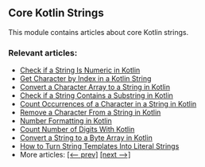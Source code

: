 ## Core Kotlin Strings

This module contains articles about core Kotlin strings.

### Relevant articles:

- [Check if a String Is Numeric in Kotlin](https://www.baeldung.com/kotlin/check-if-string-is-numeric)
- [Get Character by Index in a Kotlin String](https://www.baeldung.com/kotlin/string-get-character-by-index)
- [Convert a Character Array to a String in Kotlin](https://www.baeldung.com/kotlin/char-array-to-string)
- [Check if a String Contains a Substring in Kotlin](https://www.baeldung.com/kotlin/check-substring)
- [Count Occurrences of a Character in a String in Kotlin](https://www.baeldung.com/kotlin/string-character-count-occurrences)
- [Remove a Character From a String in Kotlin](https://www.baeldung.com/kotlin/remove-character)
- [Number Formatting in Kotlin](https://www.baeldung.com/kotlin/number-formatting)
- [Count Number of Digits With Kotlin](https://www.baeldung.com/kotlin/count-digits)
- [Convert a String to a Byte Array in Kotlin](https://www.baeldung.com/kotlin/convert-string-byte-array)
- [How to Turn String Templates Into Literal Strings](https://www.baeldung.com/kotlin/string-template-literal)
- More articles: [[<-- prev]](../core-kotlin-strings) [[next -->]](../core-kotlin-strings-3)